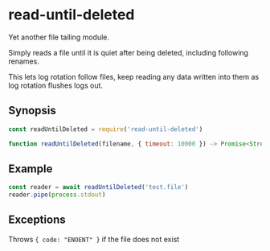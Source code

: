 read-until-deleted
==================

Yet another file tailing module.

Simply reads a file until it is quiet after being deleted, including following renames.

This lets log rotation follow files, keep reading any data written into them as log rotation flushes logs out.

Synopsis
--------

```javascript
const readUntilDeleted = require('read-until-deleted')

function readUntilDeleted(filename, { timeout: 10000 }) -> Promise<Stream>
```

Example
-------

```javascript
const reader = await readUntilDeleted('test.file')
reader.pipe(process.stdout)
```


Exceptions
----------

Throws `{ code: "ENOENT" }` if the file does not exist
